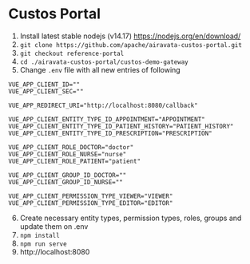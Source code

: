 # Custos Portal

1. Install latest stable nodejs (v14.17) https://nodejs.org/en/download/
2. `git clone https://github.com/apache/airavata-custos-portal.git`
3. `git checkout reference-portal`
4. `cd ./airavata-custos-portal/custos-demo-gateway`
5. Change `.env` file with all new entries of following

```
VUE_APP_CLIENT_ID=""
VUE_APP_CLIENT_SEC=""

VUE_APP_REDIRECT_URI="http://localhost:8080/callback"

VUE_APP_CLIENT_ENTITY_TYPE_ID_APPOINTMENT="APPOINTMENT"
VUE_APP_CLIENT_ENTITY_TYPE_ID_PATIENT_HISTORY="PATIENT_HISTORY"
VUE_APP_CLIENT_ENTITY_TYPE_ID_PRESCRIPTION="PRESCRIPTION"

VUE_APP_CLIENT_ROLE_DOCTOR="doctor"
VUE_APP_CLIENT_ROLE_NURSE="nurse"
VUE_APP_CLIENT_ROLE_PATIENT="patient"

VUE_APP_CLIENT_GROUP_ID_DOCTOR=""
VUE_APP_CLIENT_GROUP_ID_NURSE=""

VUE_APP_CLIENT_PERMISSION_TYPE_VIEWER="VIEWER"
VUE_APP_CLIENT_PERMISSION_TYPE_EDITOR="EDITOR"
```

6. Create necessary entity types, permission types, roles, groups and update them on .env
7. `npm install`
8. `npm run serve`
9. http://localhost:8080

